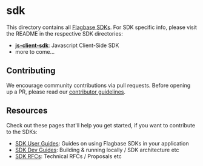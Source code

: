 # sdk

This directory contains all [Flagbase SDKs](https://flagbase.com/oss#sdk). For SDK specific info, please visit the README in the respective SDK directories:

*  **[js-client-sdk](./js-client-sdk/README.md)**: Javascript Client-Side SDK
* more to come...

## Contributing
We encourage community contributions via pull requests. Before opening up a PR, please read our [contributor guidelines](https://flagbase.com/dev/intro/workflow#contributing).

## Resources
Check out these pages that'll help you get started, if you want to contribute to the SDKs:
* [SDK User Guides](https://flagbase.com/dev/sdk/getting-started): Guides on using Flagbase SDKs in your application
* [SDK Dev Guides](https://flagbase.com/dev/sdk/getting-started): Building & running locally / SDK architecture etc
* [SDK RFCs](https://flagbase.atlassian.net/wiki/spaces/OSS/pages/695631952/SDK+-+RFCs): Technical RFCs / Proposals etc
